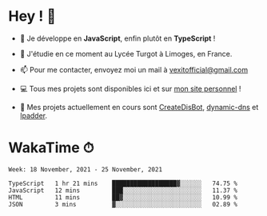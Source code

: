 # Hey ! 🌃

- 🔭 Je développe en **JavaScript**, enfin plutôt en **TypeScript** !

- 🌱 J'étudie en ce moment au Lycée Turgot à Limoges, en France.

- 📫 Pour me contacter, envoyez moi un mail à <a href="mailto:vexitofficial@gmail.com">vexitofficial@gmail.com</a>

- 💻 Tous mes projets sont disponibles ici et sur <a href="https://www.vexcited.me">mon site personnel</a> !

- 👀 Mes projets actuellement en cours sont [CreateDisBot](https://github.com/Vexcited/createdisbot), [dynamic-dns](https://github.com/Vexcited/dynamic-dns) et [lpadder](https://github.com/Vexcited/lpadder).

# WakaTime ⏱

<!--START_SECTION:waka-->
```text
Week: 18 November, 2021 - 25 November, 2021

TypeScript   1 hr 21 mins    ██████████████████▓░░░░░░   74.75 % 
JavaScript   12 mins         ███░░░░░░░░░░░░░░░░░░░░░░   11.37 % 
HTML         11 mins         ██▓░░░░░░░░░░░░░░░░░░░░░░   10.99 % 
JSON         3 mins          ▓░░░░░░░░░░░░░░░░░░░░░░░░   02.89 % 
```
<!--END_SECTION:waka-->
